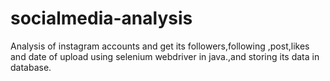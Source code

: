 # socialmedia-analysis
Analysis of instagram accounts and get its followers,following ,post,likes and date of upload using selenium webdriver in java.,and storing its data in database.
